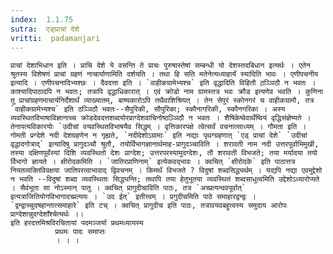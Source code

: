 ```yaml
---
index:  1.1.75
sutra:  एङ्प्राचां देशे
vritti:  padamanjari
---
```


	प्राचां देशाभिधान इति । प्राचि देशे ये वसन्ति ते प्राचः पुरुषास्तेषां सम्बन्धी यो देशस्तदबिधान इत्यर्थः । एतेन श्रुतस्य विशेषणं प्राचां ग्रहणं नाचार्याणामिति दर्शयति । तथा हि सति मतेनेत्यध्याहार्यं स्यादिति भावः । एणीपचनीय इत्यादि । एणीपचनादिभ्यश्छः । दैवदत्ता इति । `वाहीकग्रामेभ्यश्च` इति वृद्धादिति विहितौ ठ़ञ्ञिठौ न भवतः । काश्यादिपाठादपि न भवतः; तत्रापि वृद्धाधिकारात् । एवं क्रोडो नाम ग्रामस्तत्र भवः क्रौड इत्यणेव भवति । कुणिना तु प्राचांग्रहणमाचार्यनिर्देशार्थं व्याख्यातम्, बाष्यकारोऽपि तथैवाशिश्रियत् । तेन सेपुरं स्कोनगरं च वाहीकग्रामौ, तत्र `वाहीकग्रामेभ्यश्च` इति ठञ्ञिठौ भवतः--सैपुरिकी, सौपुरिका; स्कौनागरिकी, स्कौनगरिका । अस्य व्यवस्थितविभाषाविज्ञानाच्च क्रोडदेवदत्तशब्दयोरप्राग्देशवाचिनोष्ठञ़्ञिठौ न भवतः । शैषिकेष्वेवार्थेष्वियं वृद्धिसंज्ञेष्यते । तेनापत्यविकारयोः `उदीचां वयवस्थितविभाषयैव सिद्धम् । वृत्तिकारपक्षे त्वेत्सर्वं वचनात्साध्यम् । गौमता इति ।
	गोमती प्रग्देशे नदी देशग्रहणेन न गृह्यते, `नदीदेशोऽग्रामाः` इति नद्याः पृथग्ग्रहणात् `एड् प्राचां देशे` `उदीचां वृद्धादगोत्राद्` इत्यादिषु प्रागुदञ्चौ श्रुतौ, तयोर्विभागज्ञानार्थमाह-प्रागुदञ्चाविति । शरावती नाम नदी उत्तरपूर्वाभिमुखी, तस्या दक्षिणपूर्वंस्यां दिशि व्यवस्थितो देशः प्राग्देश; उत्तरपरस्यामुदग्देशः, तौ शरावती विभजते; तया मर्यादया तयो र्विभागो ज्ञायते । क्षीरोदकमिति । `जातिरप्राणिनाम्` इत्येकवद्भावः । क्वचित् `क्षीरोदके` इति पाठात्तत्र नियतव्यक्तिविवक्षया जातिपरत्वाभावाद् द्विवचनम् । किमर्थं विभजते ? विदुषां शब्दसिद्ध्यर्थम् । यद्यपि नद्या एवमुद्देशो न भवति --विदुषां शब्दा व्यवस्थिताः सिद्ध्यन्ति; तथापि तया हेतुभूतया व्यवस्थितं शब्दसाधुत्वमिति उद्देशोऽध्यारोप्यते । सैवंभूता सा नोऽस्मान् पातु । क्वचित् प्रागुदीचाविति पाठः, तत्र `अच्प्रत्यन्ववपूर्वात्` इत्यत्राजितियोगविभागादच्प्रत्ययः । `उद ईत्` इतीत्त्वम् । प्रगुदीचमिति पाठे समाहारद्वन्द्वः । `द्वन्द्वाच्चुदषहान्तात्समाहारे` इति टच् । क्वचित् प्रागुदीच इति पाठः, तत्रावयवबहुत्वस्य समुदाय आरोपः प्राग्देशान्नुदग्देशाँश्चेत्यर्थः ।।
	इति हरदत्तमिश्रविरचितायां पदमञ्जर्या प्रथमध्यायस्य 
	          प्रथमः पादः समाप्तः 
		      । । ।



